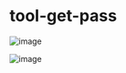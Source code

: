 # tool-get-pass

![image](https://github.com/enoobis/tool-get-pass/assets/62465404/dff48a43-d34b-4568-98a6-a811ade28982)

![image](https://github.com/enoobis/tool-get-pass/assets/62465404/9dde281c-ce57-473b-8f63-603f8f535270)

